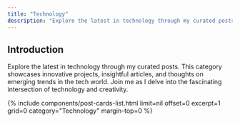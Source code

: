 ```yaml
---
title: "Technology"
description: "Explore the latest in technology through my curated posts. This category showcases innovative projects, insightful articles, and thoughts on emerging trends in the tech world. Join me as I delve into the fascinating intersection of technology and creativity."
---
```


## Introduction

Explore the latest in technology through my curated posts. This category showcases innovative projects, insightful articles, and thoughts on emerging trends in the tech world. Join me as I delve into the fascinating intersection of technology and creativity.

{% include components/post-cards-list.html limit=nil offset=0 excerpt=1 grid=0 category="Technology" margin-top=0 %}

